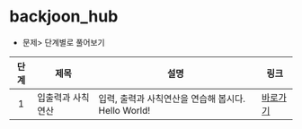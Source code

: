 # backjoon_hub
- 문제> 단계별로 풀어보기

| 단계 | 제목 | 설명 | 링크 |
| :---: | --- | --- | --- |
| 1     | 입출력과 사칙연산 | 입력, 출력과 사칙연산을 연습해 봅시다. Hello World! | [바로가기](https://www.acmicpc.net/problem/2557) |
